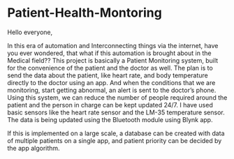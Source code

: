 # Patient-Health-Montoring

Hello everyone, 

In this era of automation and Interconnecting things via the internet, have you ever wondered, that what if this automation is brought about in the Medical field??  This project is basically a Patient Monitoring system, built for the convenience of the patient and the doctor as well.
The plan is to send the data about the patient, like heart rate, and body temperature directly to the doctor using an app.
And when the conditions that we are monitoring, start getting abnormal, an alert is sent to the doctor’s phone. 
Using this system, we can reduce the number of people required around the patient and the person in charge can be kept updated 24/7. 
I have used basic sensors like the heart rate sensor and the LM-35 temperature sensor. The data is being updated using the Bluetooth module using Blynk app.

If this is implemented on a large scale, a database can be created with data of multiple patients on a single app, and patient priority can be decided by the app algorithm.


